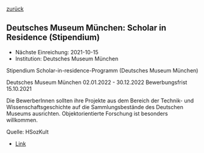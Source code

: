 [zurück](/funding/)

## Deutsches Museum München: Scholar in Residence (Stipendium)

* Nächste Einreichung: 2021-10-15
* Institution: Deutsches Museum München

Stipendium
Scholar-in-residence-Programm (Deutsches Museum München)

Deutsches Museum München
02.01.2022 - 30.12.2022
Bewerbungsfrist 15.10.2021

Die BewerberInnen sollten ihre Projekte aus dem Bereich der Technik- und Wissenschaftsgeschichte auf die Sammlungsbestände des Deutschen Museums ausrichten. Objektorientierte Forschung ist besonders willkommen.

Quelle: HSozKult

* [Link](https://www.hsozkult.de/grant/id/stip-112511)
